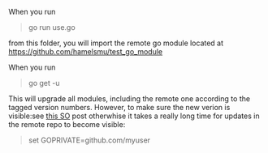 When you run 

> go run use.go 

from this folder, you will import the remote go module located at https://github.com/hamelsmu/test_go_module

When you run 

> go get -u

This will upgrade all modules, including the remote one according to the tagged version numbers.  However, to make sure the new verion is visible:see [this SO](https://stackoverflow.com/a/63207539) post otherwhise it takes a really long time for updates in the remote repo to become visible:

> set GOPRIVATE=github.com/myuser
